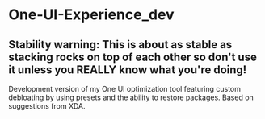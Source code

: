 # One-UI-Experience_dev
## Stability warning: This is about as stable as stacking rocks on top of each other so don't use it unless you REALLY know what you're doing!
Development version of my One UI optimization tool featuring custom debloating by using presets and the ability to restore packages. Based on suggestions from XDA.
